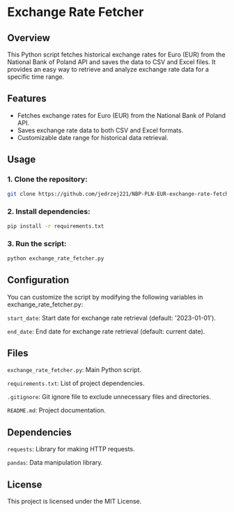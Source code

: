 # Exchange Rate Fetcher

## Overview

This Python script fetches historical exchange rates for Euro (EUR) from the National Bank of Poland API and saves the data to CSV and Excel files. It provides an easy way to retrieve and analyze exchange rate data for a specific time range.

## Features

- Fetches exchange rates for Euro (EUR) from the National Bank of Poland API.
- Saves exchange rate data to both CSV and Excel formats.
- Customizable date range for historical data retrieval.

## Usage

### 1. Clone the repository:

```bash
git clone https://github.com/jedrzej221/NBP-PLN-EUR-exchange-rate-fetcher.git
```
### 2. Install dependencies:
```bash
pip install -r requirements.txt
```
### 3. Run the script:
```bash
python exchange_rate_fetcher.py
```
## Configuration
You can customize the script by modifying the following variables in exchange_rate_fetcher.py:

`start_date`: Start date for exchange rate retrieval (default: '2023-01-01').

`end_date`: End date for exchange rate retrieval (default: current date).

## Files 

`exchange_rate_fetcher.py`: Main Python script.

`requirements.txt`: List of project dependencies.

`.gitignore`: Git ignore file to exclude unnecessary files and directories.

`README.md`: Project documentation.

## Dependencies

`requests`: Library for making HTTP requests.

`pandas`: Data manipulation library.

## License

This project is licensed under the MIT License.